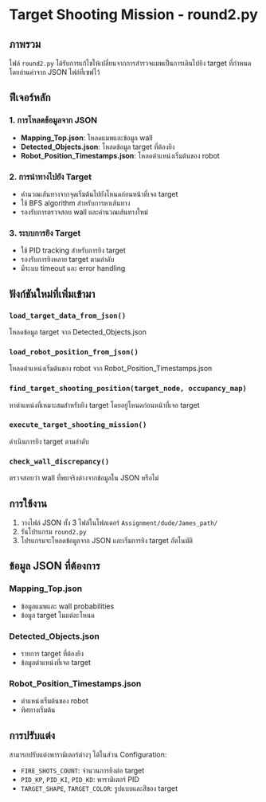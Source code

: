 # Target Shooting Mission - round2.py

## ภาพรวม
ไฟล์ `round2.py` ได้รับการแก้ไขให้เปลี่ยนจากการสำรวจแมพเป็นการเดินไปยิง target ที่กำหนด โดยอ่านค่าจาก JSON ไฟล์ที่เซฟไว้

## ฟีเจอร์หลัก

### 1. การโหลดข้อมูลจาก JSON
- **Mapping_Top.json**: โหลดแมพและข้อมูล wall
- **Detected_Objects.json**: โหลดข้อมูล target ที่ต้องยิง
- **Robot_Position_Timestamps.json**: โหลดตำแหน่งเริ่มต้นของ robot

### 2. การนำทางไปยัง Target
- คำนวณเส้นทางจากจุดเริ่มต้นไปยังโหนดก่อนหน้าที่เจอ target
- ใช้ BFS algorithm สำหรับการหาเส้นทาง
- รองรับการตรวจสอบ wall และคำนวณเส้นทางใหม่

### 3. ระบบการยิง Target
- ใช้ PID tracking สำหรับการยิง target
- รองรับการยิงหลาย target ตามลำดับ
- มีระบบ timeout และ error handling

## ฟังก์ชันใหม่ที่เพิ่มเข้ามา

### `load_target_data_from_json()`
โหลดข้อมูล target จาก Detected_Objects.json

### `load_robot_position_from_json()`
โหลดตำแหน่งเริ่มต้นของ robot จาก Robot_Position_Timestamps.json

### `find_target_shooting_position(target_node, occupancy_map)`
หาตำแหน่งที่เหมาะสมสำหรับยิง target โดยอยู่โหนดก่อนหน้าที่เจอ target

### `execute_target_shooting_mission()`
ดำเนินการยิง target ตามลำดับ

### `check_wall_discrepancy()`
ตรวจสอบว่า wall ที่พบจริงต่างจากข้อมูลใน JSON หรือไม่

## การใช้งาน

1. วางไฟล์ JSON ทั้ง 3 ไฟล์ในโฟลเดอร์ `Assignment/dude/James_path/`
2. รันโปรแกรม `round2.py`
3. โปรแกรมจะโหลดข้อมูลจาก JSON และเริ่มการยิง target อัตโนมัติ

## ข้อมูล JSON ที่ต้องการ

### Mapping_Top.json
- ข้อมูลแมพและ wall probabilities
- ข้อมูล target ในแต่ละโหนด

### Detected_Objects.json
- รายการ target ที่ต้องยิง
- ข้อมูลตำแหน่งที่เจอ target

### Robot_Position_Timestamps.json
- ตำแหน่งเริ่มต้นของ robot
- ทิศทางเริ่มต้น

## การปรับแต่ง

สามารถปรับแต่งพารามิเตอร์ต่างๆ ได้ในส่วน Configuration:
- `FIRE_SHOTS_COUNT`: จำนวนการยิงต่อ target
- `PID_KP`, `PID_KI`, `PID_KD`: พารามิเตอร์ PID
- `TARGET_SHAPE`, `TARGET_COLOR`: รูปแบบและสีของ target
